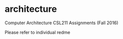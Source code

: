 # architecture
Computer Architecture CSL211 Assignments (Fall 2016)

Please refer to individual redme
